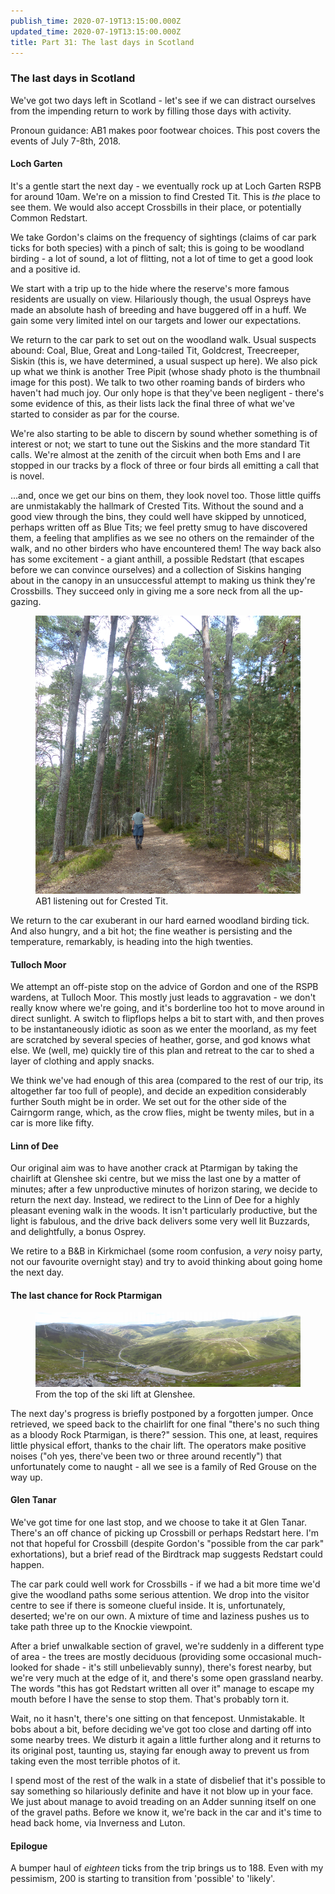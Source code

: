 ```yaml
---
publish_time: 2020-07-19T13:15:00.000Z
updated_time: 2020-07-19T13:15:00.000Z
title: Part 31: The last days in Scotland
---
```


### The last days in Scotland

We've got two days left in Scotland - let's see if we can distract ourselves
from the impending return to work by filling those days with activity.

Pronoun guidance: AB1 makes poor footwear choices. This post covers the
events of July 7-8th, 2018.

#### Loch Garten 

It's a gentle start the next day - we eventually rock up at Loch
Garten RSPB for around 10am. We're on a mission to find Crested
Tit. This is _the_ place to see them. We would also accept Crossbills
in their place, or potentially Common Redstart.

We take Gordon's claims on the frequency of sightings (claims of car
park ticks for both species) with a pinch of salt; this is going to be
woodland birding - a lot of sound, a lot of flitting, not a lot of
time to get a good look and a positive id.

We start with a trip up to the hide where the reserve's more famous
residents are usually on view. Hilariously though, the usual Ospreys
have made an absolute hash of breeding and have buggered off in a
huff. We gain some very limited intel on our targets and lower our
expectations.

We return to the car park to set out on the woodland walk. Usual
suspects abound: Coal, Blue, Great and Long-tailed Tit, Goldcrest,
Treecreeper, Siskin (this is, we have determined, a usual suspect up
here). We also pick up what we think is another Tree Pipit (whose shady photo
is the thumbnail image for this post). We talk to two other roaming
bands of birders who haven't had much joy. Our only hope is that they've been 
negligent - there's some evidence of this, as their lists lack the final three 
of what we've started to consider as par for the course.

We're also starting to be able to discern by sound whether something
is of interest or not; we start to tune out the Siskins and the more
standard Tit calls. We're almost at the zenith of the circuit when
both Ems and I are stopped in our tracks by a flock of three or four
birds all emitting a call that is novel.

...and, once we get our bins on them, they look novel too. Those
little quiffs are unmistakably the hallmark of Crested Tits. Without
the sound and a good view through the bins, they could well have
skipped by unnoticed, perhaps written off as Blue Tits; we feel pretty
smug to have discovered them, a feeling that amplifies as we see no
others on the remainder of the walk, and no other birders who have
encountered them! The way back also has some excitement - a giant
anthill, a possible Redstart (that escapes before we can convince
ourselves) and a collection of Siskins hanging about in the canopy in
an unsuccessful attempt to making us think they're Crossbills. They
succeed only in giving me a sore neck from all the up-gazing.

<figure class="figure">
  <img
    src="31-ab1.png"
    class="figure-img img-fluid rounded"
    alt="AB1 listening out for Crested Tit."/>
  <figcaption class="figure-caption text-center">
    AB1 listening out for Crested Tit.
  </figcaption>
</figure>

We return to the car exuberant in our hard earned woodland birding
tick. And also hungry, and a bit hot; the fine weather is persisting
and the temperature, remarkably, is heading into the high twenties.

#### Tulloch Moor

We attempt an off-piste stop on the advice of Gordon and one of the
RSPB wardens, at Tulloch Moor. This mostly just leads to aggravation -
we don't really know where we're going, and it's borderline too hot to
move around in direct sunlight. A switch to flipflops helps a bit to
start with, and then proves to be instantaneously idiotic as soon as
we enter the moorland, as my feet are scratched by several species of
heather, gorse, and god knows what else. We (well, me) quickly tire of
this plan and retreat to the car to shed a layer of clothing and apply
snacks.

We think we've had enough of this area (compared to the rest of our
trip, its altogether far too full of people), and decide an expedition
considerably further South might be in order. We set out for the other
side of the Cairngorm range, which, as the crow flies, might be twenty
miles, but in a car is more like fifty.

#### Linn of Dee

Our original aim was to have another crack at Ptarmigan by taking the
chairlift at Glenshee ski centre, but we miss the last one by a matter
of minutes; after a few unproductive minutes of horizon staring, we
decide to return the next day. Instead, we redirect to the Linn of Dee
for a highly pleasant evening walk in the woods. It isn't particularly
productive, but the light is fabulous, and the drive back delivers
some very well lit Buzzards, and delightfully, a bonus Osprey.

We retire to a B&B in Kirkmichael (some room confusion, a _very_ noisy
party, not our favourite overnight stay) and try to avoid thinking
about going home the next day.

#### The last chance for Rock Ptarmigan

<figure class="figure">
  <img
    src="31-glenshee.png"
    class="figure-img img-fluid rounded"
    alt="From the top of the ski lift at Glenshee."/>
  <figcaption class="figure-caption text-center">
    From the top of the ski lift at Glenshee.
  </figcaption>
</figure>

The next day's progress is briefly postponed by a forgotten
jumper. Once retrieved, we speed back to the chairlift for one final
"there's no such thing as a bloody Rock Ptarmigan, is there?"
session. This one, at least, requires little physical effort, thanks
to the chair lift. The operators make positive noises ("oh yes,
there've been two or three around recently") that unfortunately come
to naught - all we see is a family of Red Grouse on the way up.

#### Glen Tanar

We've got time for one last stop, and we choose to take it at Glen
Tanar. There's an off chance of picking up Crossbill or perhaps
Redstart here. I'm not that hopeful for Crossbill (despite Gordon's
"possible from the car park" exhortations), but a brief read of the
Birdtrack map suggests Redstart could happen.

The car park could well work for Crossbills - if we had a bit more
time we'd give the woodland paths some serious attention. We drop into
the visitor centre to see if there is someone clueful inside. It is,
unfortunately, deserted; we're on our own. A mixture of time and
laziness pushes us to take path three up to the Knockie viewpoint.

After a brief unwalkable section of gravel, we're suddenly in a
different type of area - the trees are mostly deciduous (providing
some occasional much-looked for shade - it's still unbelievably
sunny), there's forest nearby, but we're very much at the edge of it,
and there's some open grassland nearby. The words "this has got
Redstart written all over it" manage to escape my mouth before I have
the sense to stop them. That's probably torn it. 

Wait, no it hasn't, there's one sitting on that fencepost. Unmistakable. 
It bobs about a bit, before deciding we've got too close and
darting off into some nearby trees. We disturb it again a little further
along and it returns to its original post, taunting us, staying far enough
away to prevent us from taking even the most terrible photos of it.

I spend most of the rest of the walk in a state of disbelief that it's
possible to say something so hilariously definite and have it not blow
up in your face. We just about manage to avoid treading on an Adder sunning
itself on one of the gravel paths. Before we know it, we're back in the car
and it's time to head back home, via Inverness and Luton.

#### Epilogue

A bumper haul of _*eighteen*_ ticks from the trip brings us to
188. Even with my pessimism, 200 is starting to transition from
'possible' to 'likely'.